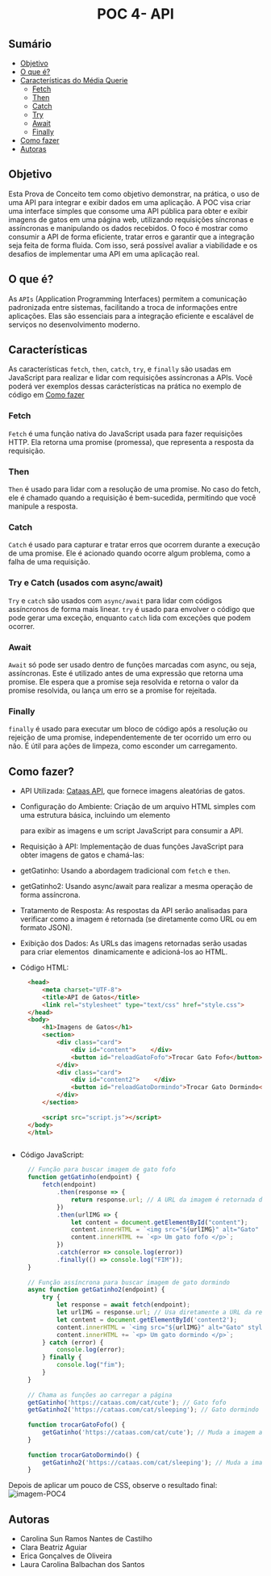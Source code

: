 # <h1 align="center">POC 4- API </h1>

## Sumário
* [Objetivo](#objetivo)
*  [O que é?](#oque)
* [Características do Média Querie](#caracteristicas)
   * [Fetch](#fetch)
   * [Then](#then)
   * [Catch](#catch)
   * [Try](#try)
   * [Await](#await)
   * [Finally](#finally)
*  [Como fazer](#comoFazer) 
* [Autoras](#autoras)

<div id="objetivo">

## Objetivo
  Esta Prova de Conceito tem como objetivo demonstrar, na prática, o uso de uma API para integrar e exibir dados em uma aplicação. A POC visa criar uma interface simples que consome uma API pública para obter e exibir imagens de gatos em uma página web, utilizando requisições síncronas e assíncronas e manipulando os dados recebidos. O foco é mostrar como consumir a API de forma eficiente, tratar erros e garantir que a integração seja feita de forma fluida. Com isso, será possível avaliar a viabilidade e os desafios de implementar uma API em uma aplicação real.

</div> 

<div id ="oque">

## O que é?
As `APIs` (Application Programming Interfaces) permitem a comunicação padronizada entre sistemas, facilitando a troca de informações entre aplicações. Elas são essenciais para a integração eficiente e escalável de serviços no desenvolvimento moderno.

</div>


<div id="caracteristicas">

## Características 
As características `fetch`, `then`, `catch`, `try`, e `finally` são usadas em JavaScript para realizar e lidar com requisições assíncronas a APIs. Você poderá ver exemplos dessas carácterísticas na prática no exemplo de código em [Como fazer](#comoFazer) 

  <div id="fecth">
    
  ### Fetch
  `Fetch` é uma função nativa do JavaScript usada para fazer requisições HTTP. Ela retorna uma promise (promessa), que representa a resposta da requisição.
  
  </div>
  
  <div id="then">
    
  ### Then
  `Then` é usado para lidar com a resolução de uma promise. No caso do fetch, ele é chamado quando a requisição é bem-sucedida, permitindo que você manipule a resposta.
  
  </div>

  <div id="catch">
    
  ### Catch
  `Catch` é usado para capturar e tratar erros que ocorrem durante a execução de uma promise. Ele é acionado quando ocorre algum problema, como a falha de uma requisição.

  </div>

  <div id="try">

  ### Try e Catch (usados com async/await)
`Try` e `catch` são usados com `async/await` para lidar com códigos assíncronos de forma mais linear. `try` é usado para envolver o código que pode gerar uma exceção, enquanto `catch` lida com exceções que podem ocorrer.
  
  </div>

  <div id="await">

  ### Await
`Await` só pode ser usado dentro de funções marcadas com async, ou seja, assíncronas. Este é utilizado antes de uma expressão que retorna uma promise. Ele espera que a promise seja resolvida e retorna o valor da promise resolvida, ou lança um erro se a promise for rejeitada.

  </div>

  <div id="finnaly">

  ### Finally
  `finally` é usado para executar um bloco de código após a resolução ou rejeição de uma promise, independentemente de ter ocorrido um erro ou não. É útil para ações de limpeza, como esconder um carregamento.
  
  </div> 

</div> 

<div id="comoFazer">
  
## Como fazer?
* API Utilizada: [Cataas API](https://cataas.com), que fornece imagens aleatórias de gatos.
* Configuração do Ambiente: Criação de um arquivo HTML simples com uma estrutura básica, incluindo um elemento <div> para exibir as imagens e um script JavaScript para consumir a API. 
  
* Requisição à API: Implementação de duas funções JavaScript para obter imagens de gatos e chamá-las:

* getGatinho: Usando a abordagem tradicional com `fetch` e `then`.
  
* getGatinho2: Usando async/await para realizar a mesma operação de forma assíncrona.

* Tratamento de Resposta: As respostas da API serão analisadas para verificar como a imagem é retornada (se diretamente como URL ou em formato JSON).

* Exibição dos Dados: As URLs das imagens retornadas serão usadas para criar elementos <img> dinamicamente e adicioná-los ao HTML.

* Código HTML:
  
  ``` html
    <head>
        <meta charset="UTF-8">
        <title>API de Gatos</title>
        <link rel="stylesheet" type="text/css" href="style.css">
    </head>
    <body>
        <h1>Imagens de Gatos</h1>
        <section>
            <div class="card"> 
                <div id="content">    </div>
                <button id="reloadGatoFofo">Trocar Gato Fofo</button>
            </div>
            <div class="card"> 
                <div id="content2">    </div>
                <button id="reloadGatoDormindo">Trocar Gato Dormindo</button>
            </div>
        </section>
    
        <script src="script.js"></script>
    </body>
    </html>



* Código JavaScript:

  ``` js
    // Função para buscar imagem de gato fofo
    function getGatinho(endpoint) {
        fetch(endpoint)
            .then(response => {
                return response.url; // A URL da imagem é retornada diretamente
            })
            .then(urlIMG => {
                let content = document.getElementById("content");
                content.innerHTML = `<img src="${urlIMG}" alt="Gato" style="width: 300px; margin: 10px; height: 400px" />`;
                content.innerHTML += `<p> Um gato fofo </p>`;
            })
            .catch(error => console.log(error))
            .finally(() => console.log("FIM"));
    }
    
    // Função assíncrona para buscar imagem de gato dormindo
    async function getGatinho2(endpoint) {
        try {
            let response = await fetch(endpoint);
            let urlIMG = response.url; // Usa diretamente a URL da resposta
            let content = document.getElementById('content2');
            content.innerHTML = `<img src="${urlIMG}" alt="Gato" style="width: 300px; margin: 10px; height: 400px" />`;
            content.innerHTML += `<p> Um gato dormindo </p>`;
        } catch (error) {
            console.log(error);
        } finally {
            console.log("fim");
        }
    }
    
    // Chama as funções ao carregar a página
    getGatinho('https://cataas.com/cat/cute'); // Gato fofo
    getGatinho2('https://cataas.com/cat/sleeping'); // Gato dormindo
    
    function trocarGatoFofo() {
        getGatinho('https://cataas.com/cat/cute'); // Muda a imagem ao clicar
    }
    
    function trocarGatoDormindo() {
        getGatinho2('https://cataas.com/cat/sleeping'); // Muda a imagem ao clicar
    }
  
  ```

Depois de aplicar um pouco de CSS, observe o resultado final: 
![imagem-POC4](https://github.com/user-attachments/assets/f31e83ae-83e2-427c-8faa-911fa8c6b08d)


</div> 

<div id="autoras">

## Autoras
* Carolina Sun Ramos Nantes de Castilho 
* Clara Beatriz Aguiar 
* Erica Gonçalves de Oliveira
* Laura Carolina Balbachan dos Santos

</div>


